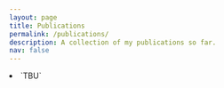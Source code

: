```yaml
---
layout: page
title: Publications
permalink: /publications/
description: A collection of my publications so far.
nav: false
---
```

<style>
.my-link{
  color: #800080;
  }
.my-link:hover {
  color: #0A1172;
  font-size: large;
  text-decoration: none;
}
</style>
<!-- pages/publications.md -->
<div class="publications">
<li>`TBU`</li>

</div>
